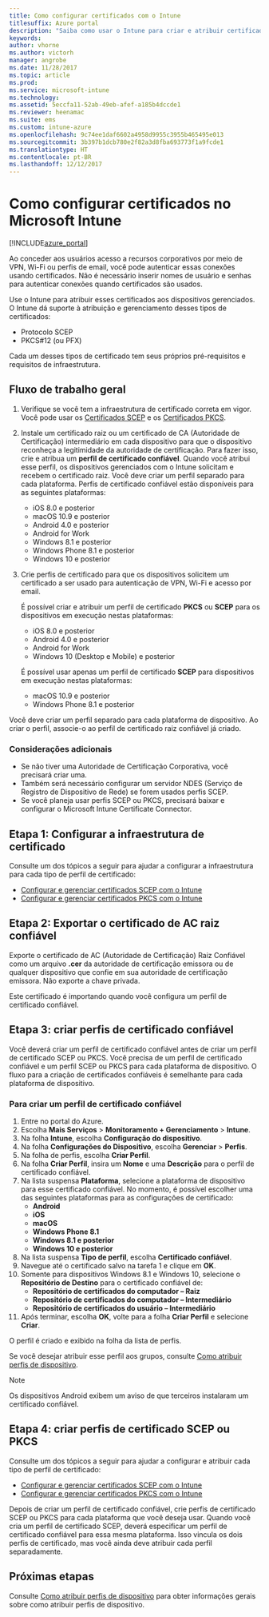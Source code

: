 ```yaml
---
title: Como configurar certificados com o Intune
titlesuffix: Azure portal
description: "Saiba como usar o Intune para criar e atribuir certificados que ajudam você a proteger conexões Wi-Fi, VPN e outras."
keywords: 
author: vhorne
ms.author: victorh
manager: angrobe
ms.date: 11/28/2017
ms.topic: article
ms.prod: 
ms.service: microsoft-intune
ms.technology: 
ms.assetid: 5eccfa11-52ab-49eb-afef-a185b4dccde1
ms.reviewer: heenamac
ms.suite: ems
ms.custom: intune-azure
ms.openlocfilehash: 9c74ee1daf6602a4958d9955c3955b465495e013
ms.sourcegitcommit: 3b397b1dcb780e2f82a3d8fba693773f1a9fcde1
ms.translationtype: HT
ms.contentlocale: pt-BR
ms.lasthandoff: 12/12/2017
---
```

# <a name="how-to-configure-certificates-in-microsoft-intune"></a>Como configurar certificados no Microsoft Intune

[!INCLUDE[azure_portal](./includes/azure_portal.md)]

Ao conceder aos usuários acesso a recursos corporativos por meio de VPN, Wi-Fi ou perfis de email, você pode autenticar essas conexões usando certificados. Não é necessário inserir nomes de usuário e senhas para autenticar conexões quando certificados são usados.

Use o Intune para atribuir esses certificados aos dispositivos gerenciados. O Intune dá suporte à atribuição e gerenciamento desses tipos de certificados:

- Protocolo SCEP
- PKCS#12 (ou PFX)

Cada um desses tipos de certificado tem seus próprios pré-requisitos e requisitos de infraestrutura.

## <a name="general-workflow"></a>Fluxo de trabalho geral

1. Verifique se você tem a infraestrutura de certificado correta em vigor. Você pode usar os [Certificados SCEP](certificates-scep-configure.md) e os [Certificados PKCS](certficates-pfx-configure.md).
2. Instale um certificado raiz ou um certificado de CA (Autoridade de Certificação) intermediário em cada dispositivo para que o dispositivo reconheça a legitimidade da autoridade de certificação. Para fazer isso, crie e atribua um **perfil de certificado confiável**. Quando você atribui esse perfil, os dispositivos gerenciados com o Intune solicitam e recebem o certificado raiz. Você deve criar um perfil separado para cada plataforma. Perfis de certificado confiável estão disponíveis para as seguintes plataformas:
    - iOS 8.0 e posterior
    - macOS 10.9 e posterior
    - Android 4.0 e posterior
    - Android for Work
    - Windows 8.1 e posterior
    - Windows Phone 8.1 e posterior
    - Windows 10 e posterior
3. Crie perfis de certificado para que os dispositivos solicitem um certificado a ser usado para autenticação de VPN, Wi-Fi e acesso por email.

   É possível criar e atribuir um perfil de certificado **PKCS** ou **SCEP** para os dispositivos em execução nestas plataformas:

   - iOS 8.0 e posterior
   - Android 4.0 e posterior
   - Android for Work
   - Windows 10 (Desktop e Mobile) e posterior

   É possível usar apenas um perfil de certificado **SCEP** para dispositivos em execução nestas plataformas:

   - macOS 10.9 e posterior
   - Windows Phone 8.1 e posterior

Você deve criar um perfil separado para cada plataforma de dispositivo. Ao criar o perfil, associe-o ao perfil de certificado raiz confiável já criado.

### <a name="further-considerations"></a>Considerações adicionais

- Se não tiver uma Autoridade de Certificação Corporativa, você precisará criar uma.
- Também será necessário configurar um servidor NDES (Serviço de Registro de Dispositivo de Rede) se forem usados perfis SCEP.
- Se você planeja usar perfis SCEP ou PKCS, precisará baixar e configurar o Microsoft Intune Certificate Connector.


## <a name="step-1-configure-your-certificate-infrastructure"></a>Etapa 1: Configurar a infraestrutura de certificado

Consulte um dos tópicos a seguir para ajudar a configurar a infraestrutura para cada tipo de perfil de certificado:

- [Configurar e gerenciar certificados SCEP com o Intune](certificates-scep-configure.md)
- [Configurar e gerenciar certificados PKCS com o Intune](certficates-pfx-configure.md)


## <a name="step-2-export-your-trusted-root-ca-certificate"></a>Etapa 2: Exportar o certificado de AC raiz confiável

Exporte o certificado de AC (Autoridade de Certificação) Raiz Confiável como um arquivo **.cer** da autoridade de certificação emissora ou de qualquer dispositivo que confie em sua autoridade de certificação emissora. Não exporte a chave privada.

Este certificado é importando quando você configura um perfil de certificado confiável.

## <a name="step-3-create-trusted-certificate-profiles"></a>Etapa 3: criar perfis de certificado confiável
Você deverá criar um perfil de certificado confiável antes de criar um perfil de certificado SCEP ou PKCS. Você precisa de um perfil de certificado confiável e um perfil SCEP ou PKCS para cada plataforma de dispositivo. O fluxo para a criação de certificados confiáveis é semelhante para cada plataforma de dispositivo.

### <a name="to-create-a-trusted-certificate-profile"></a>Para criar um perfil de certificado confiável

1. Entre no portal do Azure.
2. Escolha **Mais Serviços** > **Monitoramento + Gerenciamento** > **Intune**.
3. Na folha **Intune**, escolha **Configuração do dispositivo**.
2. Na folha **Configurações do Dispositivo**, escolha **Gerenciar** > **Perfis**.
3. Na folha de perfis, escolha **Criar Perfil**.
4. Na folha **Criar Perfil**, insira um **Nome** e uma **Descrição** para o perfil de certificado confiável.
5. Na lista suspensa **Plataforma**, selecione a plataforma de dispositivo para esse certificado confiável. No momento, é possível escolher uma das seguintes plataformas para as configurações de certificado:
    - **Android**
    - **iOS**
    - **macOS**
    - **Windows Phone 8.1**
    - **Windows 8.1 e posterior**
    - **Windows 10 e posterior**
6. Na lista suspensa **Tipo de perfil**, escolha **Certificado confiável**.
7. Navegue até o certificado salvo na tarefa 1 e clique em **OK**.
8. Somente para dispositivos Windows 8.1 e Windows 10, selecione o **Repositório de Destino** para o certificado confiável de:
    - **Repositório de certificados do computador – Raiz**
    - **Repositório de certificados do computador – Intermediário**
    - **Repositório de certificados do usuário – Intermediário**
8. Após terminar, escolha **OK**, volte para a folha **Criar Perfil** e selecione **Criar**.

O perfil é criado e exibido na folha da lista de perfis.

Se você desejar atribuir esse perfil aos grupos, consulte [Como atribuir perfis de dispositivo](device-profile-assign.md).


> [!Note]
> Os dispositivos Android exibem um aviso de que terceiros instalaram um certificado confiável.

## <a name="step-4-create-scep-or-pkcs-certificate-profiles"></a>Etapa 4: criar perfis de certificado SCEP ou PKCS

Consulte um dos tópicos a seguir para ajudar a configurar e atribuir cada tipo de perfil de certificado:

- [Configurar e gerenciar certificados SCEP com o Intune](certificates-scep-configure.md)
- [Configurar e gerenciar certificados PKCS com o Intune](certficates-pfx-configure.md)

Depois de criar um perfil de certificado confiável, crie perfis de certificado SCEP ou PKCS para cada plataforma que você deseja usar. Quando você cria um perfil de certificado SCEP, deverá especificar um perfil de certificado confiável para essa mesma plataforma. Isso vincula os dois perfis de certificado, mas você ainda deve atribuir cada perfil separadamente.


## <a name="next-steps"></a>Próximas etapas
Consulte [Como atribuir perfis de dispositivo](device-profile-assign.md) para obter informações gerais sobre como atribuir perfis de dispositivo.
